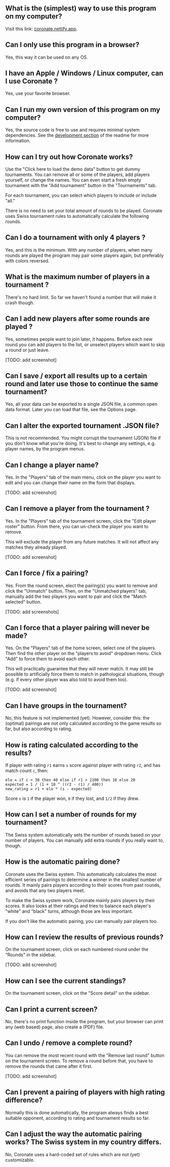 ## What is the (simplest) way to use this program on my computer?

Visit this link: [coronate.netlify.app].

[coronate.netlify.app]: https://coronate.netlify.app/

## Can I only use this program in a browser?

Yes, this way it can be used on any OS.

## I have an Apple / Windows / Linux computer, can I use Coronate ?

Yes, use your favorite browser.

## Can I run my own version of this program on my computer?

Yes, the source code is free to use and requires minimal system dependencies.
See the [development section] of the readme for more information.

[development section]:
  https://github.com/johnridesabike/coronate?tab=readme-ov-file#development

## How can I try out how Coronate works?

Use the "Click here to load the demo data" button to get dummy tournaments. You
can remove all or some of the players, add players yourself, or change the
names. You can even start a fresh empty tournament with the "Add tournament"
button in the "Tournaments" tab.

For each tournament, you can select which players to include or include "all."

There is no need to set your total amount of rounds to be played. Coronate uses
Swiss tournament rules to automatically calculate the following rounds.

## Can I do a tournament with only 4 players ?

Yes, and this is the minimum. With any number of players, when many rounds are
played the program may pair some players again, but preferably with colors
reversed.

## What is the maximum number of players in a tournament ?

There's no hard limit. So far we haven't found a number that will make it crash
though.

## Can I add new players after some rounds are played ?

Yes, sometimes people want to join later, it happens. Before each new round you
can add players to the list, or unselect players which want to skip a round or
just leave.

[TODO: add screenshot]

## Can I save / export all results up to a certain round and later use those to continue the same tournament?

Yes, all your data can be exported to a single JSON file, a common open data
format. Later you can load that file, see the Options page.

## Can I alter the exported tournament .JSON file?

This is not recommended. You might corrupt the tournament (JSON) file if you
don't know what you're doing. It's best to change any settings, e.g. player
names, by the program menus.

## Can I change a player name?

Yes. In the "Players" tab of the main menu, click on the player you want to edit
and you can change their name on the form that displays.

[TODO: add screenshot]

## Can I remove a player from the tournament ?

Yes. In the "Players" tab of the tournament screen, click the "Edit player
roster" button. From there, you can un-check the player you want to remove.

This will exclude the player from any future matches. It will not affect any
matches they already played.

[TODO: add screenshot]

## Can I force / fix a pairing?

Yes. From the round screen, elect the pairing(s) you want to remove and click
the "Unmatch" button. Then, on the "Unmatched players" tab, manually add the two
players you want to pair and click the "Match selected" button.

[TODO: add screenshots]

## Can I force that a player pairing will never be made?

Yes. On the "Players" tab of the home screen, select one of the players. Then
find the other player on the "players to avoid" dropdown menu. Click "Add" to
force them to avoid each other.

This will practically guarantee that they will never match. It may still be
possible to artificially force them to match in pathological situations, though
(e.g. if every other player was also told to avoid them too).

[TODO: add screenshot]

## Can I have groups in the tournament?

No, this feature is not implemented (yet). However, consider this: the (optimal)
pairings are not only calculated according to the game results so far, but also
according to rating.

## How is rating calculated according to the results?

If player with rating `r1` earns `s` score against player with rating `r2`, and
has match count `c`, then:

```
elo = if c < 30 then 40 else if r1 > 2100 then 10 else 20
expected = 1 / (1 + 10 ^ ((r2 - r1) / 400))
new_rating = r1 + elo * (s - expected)
```

Score `s` is `1` if the player won, `0` if they lost, and `1/2` if they drew.

## How can I set a number of rounds for my tournament?

The Swiss system automatically sets the number of rounds based on your number of
players. You can manually add extra rounds if you really want to, though.

## How is the automatic pairing done?

Coronate uses the Swiss system. This automatically calculates the most efficient
series of pairings to determine a winner in the smallest number of rounds. It
mainly pairs players according to their scores from past rounds, and avoids that
any two players meet.

To make the Swiss system work, Coronate mainly pairs players by their scores. It
also looks at their ratings and tries to balance each player's "white" and
"black" turns, although those are less important.

If you don't like the automatic pairing, you can manually pair players too.

## How can I review the results of previous rounds?

On the tournament screen, click on each numbered round under the "Rounds" in the
sidebar.

[TODO: add screenshot]

## How can I see the current standings?

On the tournament screen, click on the "Score detail" on the sidebar.

## Can I print a current screen?

No, there's no print function inside the program, but your browser can print any
(web based) page, also create a (PDF) file.

## Can I undo / remove a complete round?

You can remove the most recent round with the "Remove last round" button on the
tournament screen. To remove a round before that, you have to remove the rounds
that came after it first.

[TODO: add screenshot]

## Can I prevent a pairing of players with high rating difference?

Normally this is done automatically, the program always finds a best suitable
opponent, according to rating and tournament results so far.

## Can I adjust the way the automatic pairing works? The Swiss system in my country differs.

No, Coronate uses a hard-coded set of rules which are not (yet) customizable.
